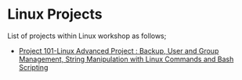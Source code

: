 # Linux Projects

List of projects within Linux workshop as follows;

- [Project 101-Linux Advanced Project : Backup, User and Group Management, String Manipulation with Linux Commands and Bash Scripting](./Project-101/README.md)